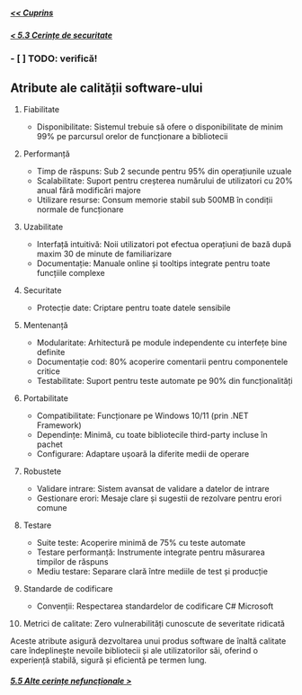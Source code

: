##### [<< Cuprins](../Cuprins.md)
##### [< 5.3 Cerințe de securitate](5.3%20Cerințe%20de%20securitate.md)
### - [ ] TODO: verifică!
## Atribute ale calității software-ului

1. Fiabilitate
    - Disponibilitate: Sistemul trebuie să ofere o disponibilitate de minim 99% pe parcursul orelor de funcționare a bibliotecii

2. Performanță
    - Timp de răspuns: Sub 2 secunde pentru 95% din operațiunile uzuale
    - Scalabilitate: Suport pentru creșterea numărului de utilizatori cu 20% anual fără modificări majore
    - Utilizare resurse: Consum memorie stabil sub 500MB în condiții normale de funcționare

3. Uzabilitate
    - Interfață intuitivă: Noii utilizatori pot efectua operațiuni de bază după maxim 30 de minute de familiarizare
    - Documentație: Manuale online și tooltips integrate pentru toate funcțiile complexe

4. Securitate
    - Protecție date: Criptare pentru toate datele sensibile

5. Mentenanță
    - Modularitate: Arhitectură pe module independente cu interfețe bine definite
    - Documentație cod: 80% acoperire comentarii pentru componentele critice
    - Testabilitate: Suport pentru teste automate pe 90% din funcționalități

6. Portabilitate
    - Compatibilitate: Funcționare pe Windows 10/11 (prin .NET Framework)
    - Dependințe: Minimă, cu toate bibliotecile third-party incluse în pachet
    - Configurare: Adaptare ușoară la diferite medii de operare

7. Robustete
    - Validare intrare: Sistem avansat de validare a datelor de intrare
    - Gestionare erori: Mesaje clare și sugestii de rezolvare pentru erori comune

8. Testare
    - Suite teste: Acoperire minimă de 75% cu teste automate
    - Testare performanță: Instrumente integrate pentru măsurarea timpilor de răspuns
    - Mediu testare: Separare clară între mediile de test și producție

9. Standarde de codificare
    - Convenții: Respectarea standardelor de codificare C# Microsoft

10. Metrici de calitate: Zero vulnerabilități cunoscute de severitate ridicată

Aceste atribute asigură dezvoltarea unui produs software de înaltă calitate care îndeplinește nevoile bibliotecii și ale utilizatorilor săi, oferind o experiență stabilă, sigură și eficientă pe termen lung.
##### [5.5 Alte cerințe nefuncționale >](5.5%20Alte%20cerințe%20nefuncționale.md)